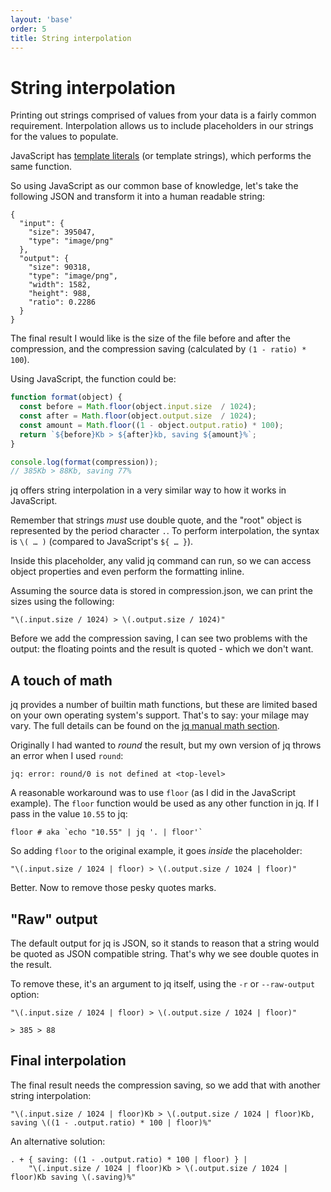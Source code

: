 ```yaml
---
layout: 'base'
order: 5
title: String interpolation
---
```


# String interpolation

Printing out strings comprised of values from your data is a fairly common requirement. Interpolation allows us to include placeholders in our strings for the values to populate.

JavaScript has [template literals](https://developer.mozilla.org/en-US/docs/Web/JavaScript/Reference/Template_literals) (or template strings), which performs the same function.

So using JavaScript as our common base of knowledge, let's take the following JSON and transform it into a human readable string:

```json{id="source"}
{
  "input": {
    "size": 395047,
    "type": "image/png"
  },
  "output": {
    "size": 90318,
    "type": "image/png",
    "width": 1582,
    "height": 988,
    "ratio": 0.2286
  }
}
```

The final result I would like is the size of the file before and after the compression, and the compression saving (calculated by `(1 - ratio) * 100`).

Using JavaScript, the function could be:

```js
function format(object) {
  const before = Math.floor(object.input.size  / 1024);
  const after = Math.floor(object.output.size  / 1024);
  const amount = Math.floor((1 - object.output.ratio) * 100);
  return `${before}Kb > ${after}kb, saving ${amount}%`;
}

console.log(format(compression));
// 385Kb > 88Kb, saving 77%
```

jq offers string interpolation in a very similar way to how it works in JavaScript.

Remember that strings _must_ use double quote, and the "root" object is represented by the period character `.`. To perform interpolation, the syntax is `\( … )` (compared to JavaScript's `${ … }`).

Inside this placeholder, any valid jq command can run, so we can access object properties and even perform the formatting inline.

Assuming the source data is stored in compression.json, we can print the sizes using the following:

```jq{data-source="#source"}
"\(.input.size / 1024) > \(.output.size / 1024)"
```

Before we add the compression saving, I can see two problems with the output: the floating points and the result is quoted - which we don't want.

## A touch of math

jq provides a number of builtin math functions, but these are limited based on your own operating system's support. That's to say: your milage may vary. The full details can be found on the [jq manual math section](https://stedolan.github.io/jq/manual/#Math).

Originally I had wanted to _round_ the result, but my own version of jq throws an error when I used `round`:

```
jq: error: round/0 is not defined at <top-level>
```

A reasonable workaround was to use `floor` (as I did in the JavaScript example). The `floor` function would be used as any other function in jq. If I pass in the value `10.55` to jq:

```jq{data-source="10.55"}
floor # aka `echo "10.55" | jq '. | floor'`
```

So adding `floor` to the original example, it goes _inside_ the placeholder:

```jq{data-source="#source"}
"\(.input.size / 1024 | floor) > \(.output.size / 1024 | floor)"
```

Better. Now to remove those pesky quotes marks.

## "Raw" output

The default output for jq is JSON, so it stands to reason that a string would be quoted as JSON compatible string. That's why we see double quotes in the result.

To remove these, it's an argument to jq itself, using the `-r` or `--raw-output` option:

```jq{data-source="#source" data-options="-r"}
"\(.input.size / 1024 | floor) > \(.output.size / 1024 | floor)"
```
`> 385 > 88`

## Final interpolation

The final result needs the compression saving, so we add that with another string interpolation:

```jq{data-source="#source" data-options="-r"}
"\(.input.size / 1024 | floor)Kb > \(.output.size / 1024 | floor)Kb, saving \((1 - .output.ratio) * 100 | floor)%"
```

An alternative solution:

```jq{data-source="#source" data-options="-r"}
. + { saving: ((1 - .output.ratio) * 100 | floor) } |
    "\(.input.size / 1024 | floor)Kb > \(.output.size / 1024 | floor)Kb saving \(.saving)%"
```

